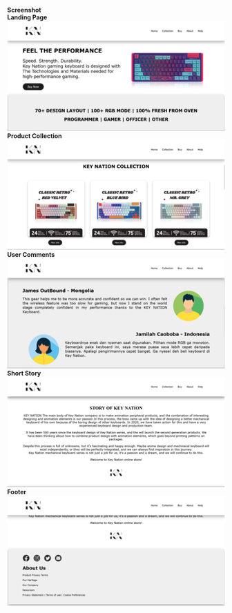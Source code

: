 <b>Screenshot</b> <br>
<b>Landing Page</b>
![alt text](https://github.com/NatasyaPurnama/Key-Nation-Keyboard-Sales-Web/blob/main/Project%20Keyboard%20Sales%20Web/Capture/KN1.png?raw=true)
<br>
<b>Product Collection</b>
![alt text](https://github.com/NatasyaPurnama/Key-Nation-Keyboard-Sales-Web/blob/main/Project%20Keyboard%20Sales%20Web/Capture/KN2.png?raw=true)
<br>
<b>User Comments</b>
![alt text](https://github.com/NatasyaPurnama/Key-Nation-Keyboard-Sales-Web/blob/main/Project%20Keyboard%20Sales%20Web/Capture/KN3.png?raw=true)
<br>
<b>Short Story</b>
![alt text](https://github.com/NatasyaPurnama/Key-Nation-Keyboard-Sales-Web/blob/main/Project%20Keyboard%20Sales%20Web/Capture/KN4.png?raw=true)
<br>
<b>Footer</b>
![alt text](https://github.com/NatasyaPurnama/Key-Nation-Keyboard-Sales-Web/blob/main/Project%20Keyboard%20Sales%20Web/Capture/KN5.png?raw=true)
